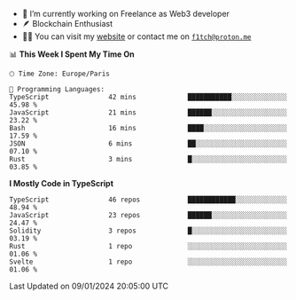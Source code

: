 - 🔭 I’m currently working on Freelance as Web3 developer
- 🪶 Blockchain Enthusiast
- 👨‍💻 You can visit my [website](https://f1tch.xyz) or contact me on [`f1tch@proton.me`](mailto:f1tch@proton.me)

<!--START_SECTION:waka-->
📊 **This Week I Spent My Time On** 

```text
🕑︎ Time Zone: Europe/Paris

💬 Programming Languages: 
TypeScript               42 mins             ███████████░░░░░░░░░░░░░░   45.98 % 
JavaScript               21 mins             ██████░░░░░░░░░░░░░░░░░░░   23.22 % 
Bash                     16 mins             ████░░░░░░░░░░░░░░░░░░░░░   17.59 % 
JSON                     6 mins              ██░░░░░░░░░░░░░░░░░░░░░░░   07.10 % 
Rust                     3 mins              █░░░░░░░░░░░░░░░░░░░░░░░░   03.85 % 
```

**I Mostly Code in TypeScript** 

```text
TypeScript               46 repos            ████████████░░░░░░░░░░░░░   48.94 % 
JavaScript               23 repos            ██████░░░░░░░░░░░░░░░░░░░   24.47 % 
Solidity                 3 repos             █░░░░░░░░░░░░░░░░░░░░░░░░   03.19 % 
Rust                     1 repo              ░░░░░░░░░░░░░░░░░░░░░░░░░   01.06 % 
Svelte                   1 repo              ░░░░░░░░░░░░░░░░░░░░░░░░░   01.06 % 
```




 Last Updated on 09/01/2024 20:05:00 UTC
<!--END_SECTION:waka-->
